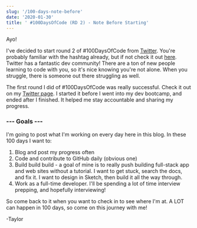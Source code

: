 ```yaml
---
slug: '/100-days-note-before'
date: '2020-01-30'
title: ' #100DaysOfCode (RD 2) - Note Before Starting'
---
```

Ayo! 

I've decided to start round 2 of #100DaysOfCode from [Twitter](https://twitter.com/codewithtaylor). You're probably familiar with the hashtag already, but if not check it out [here](https://twitter.com/search?q=%23100DaysOfCode&src=typeahead_click). Twitter has a fantastic dev community! There are a ton of new people learning to code with you, so it's nice knowing you're not alone. When you struggle, there is someone out there struggling as well.

The first round I did of #100DaysOfCode was really successful. Check it out on my [Twitter page](https://twitter.com/codewithtaylor). I started it before I went into my dev bootcamp, and ended after I finished. It helped me stay accountable and sharing my progress. 

### --- Goals ---

I'm going to post what I'm working on every day here in this blog. In these 100 days I want to:         

1. Blog and post my progress often         
2. Code and contribute to GitHub daily (obvious one)
3. Build build build - a goal of mine is to really push building full-stack app           and web sites without a tutorial. I want to get stuck, search the docs, and 
            fix it. I want to design in Sketch, then build it all the way through.
4. Work as a full-time developer. I'll be spending a lot of time interview            prepping, and hopefully interviewing!

So come back to it when you want to check in to see where I'm at.  A LOT can happen in 100 days, so come on this journey with me!

\-Taylor
